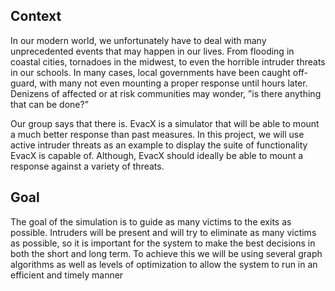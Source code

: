 ## Context
In our modern world, we unfortunately have to deal with many unprecedented events that
may happen in our lives. From flooding in coastal cities, tornadoes in the midwest, to even the
horrible intruder threats in our schools. In many cases, local governments have been caught off-
guard, with many not even mounting a proper response until hours later. Denizens of affected
or at risk communities may wonder, ”is there anything that can be done?”

  Our group says that there is. EvacX is a simulator that will be able to mount a much better
response than past measures. In this project, we will use active intruder threats as an example
to display the suite of functionality EvacX is capable of. Although, EvacX should ideally be
able to mount a response against a variety of threats.

## Goal
The goal of the simulation is to guide as many victims to the exits as possible. Intruders
will be present and will try to eliminate as many victims as possible, so it is important for
the system to make the best decisions in both the short and long term.
To achieve this we will be using several graph algorithms as well as levels of optimization
to allow the system to run in an efficient and timely manner
